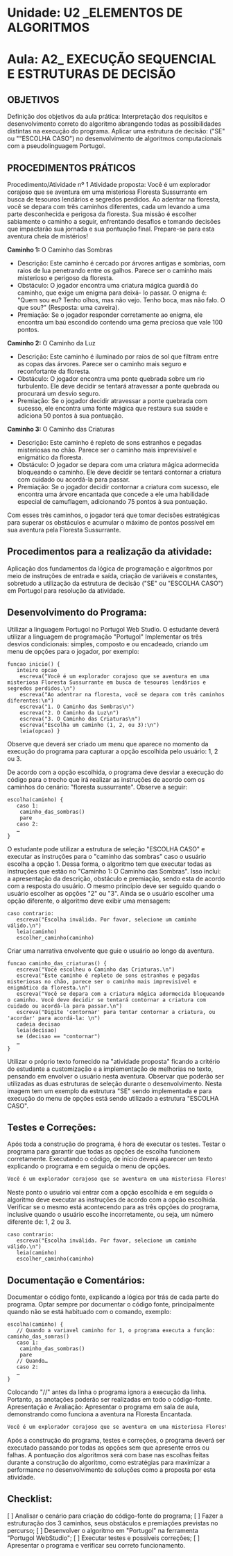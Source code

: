# Unidade: U2 _ELEMENTOS DE ALGORITMOS
# Aula: A2_ EXECUÇÃO SEQUENCIAL E ESTRUTURAS DE DECISÃO
## OBJETIVOS 
Definição dos objetivos da aula prática:
Interpretação dos requisitos e desenvolvimento correto do algoritmo abrangendo todas as possibilidades distintas na execução do programa. Aplicar uma estrutura de decisão: ("SE" ou ""ESCOLHA CASO") no desenvolvimento de algoritmos computacionais com a pseudolinguagem Portugol.

## PROCEDIMENTOS PRÁTICOS 
Procedimento/Atividade nº 1 Atividade proposta: 
Você é um explorador corajoso que se aventura em uma misteriosa Floresta Sussurrante em busca de tesouros lendários e segredos perdidos. Ao adentrar na floresta, você se depara com três caminhos diferentes, cada um levando a uma parte desconhecida e perigosa da floresta. Sua missão é escolher sabiamente o caminho a seguir, enfrentando desafios e tomando decisões que impactarão sua jornada e sua pontuação final. Prepare-se para esta aventura cheia de mistérios! 

**Caminho 1:** O Caminho das Sombras
- Descrição: Este caminho é cercado por árvores antigas e sombrias, com raios de lua penetrando entre os galhos. Parece ser o caminho mais misterioso e perigoso da floresta.
- Obstáculo: O jogador encontra uma criatura mágica guardiã do caminho, que exige um enigma para deixá- lo passar. O enigma é: "Quem sou eu? Tenho olhos, mas não vejo. Tenho boca, mas não falo. O que sou?" (Resposta: uma caveira). 
- Premiação: Se o jogador responder corretamente ao enigma, ele encontra um baú escondido contendo uma gema preciosa que vale 100 pontos. 

**Caminho 2:** O Caminho da Luz
- Descrição: Este caminho é iluminado por raios de sol que filtram entre as copas das árvores. Parece ser o caminho mais seguro e reconfortante da floresta.
- Obstáculo: O jogador encontra uma ponte quebrada sobre um rio turbulento. Ele deve decidir se tentará atravessar a ponte quebrada ou procurará um desvio seguro.
- Premiação: Se o jogador decidir atravessar a ponte quebrada com sucesso, ele encontra uma fonte mágica que restaura sua saúde e adiciona 50 pontos à sua pontuação.

**Caminho 3:** O Caminho das Criaturas
- Descrição: Este caminho é repleto de sons estranhos e pegadas misteriosas no chão. Parece ser o caminho mais imprevisível e enigmático da floresta.
- Obstáculo: O jogador se depara com uma criatura mágica adormecida bloqueando o caminho. Ele deve decidir se tentará contornar a criatura com cuidado ou acordá-la para passar.
- Premiação: Se o jogador decidir contornar a criatura com sucesso, ele encontra uma árvore encantada que concede a ele uma habilidade especial de camuflagem, adicionando 75 pontos à sua pontuação. 

Com esses três caminhos, o jogador terá que tomar decisões estratégicas para superar os obstáculos e acumular o máximo de pontos possível em sua aventura pela Floresta Sussurrante.

## Procedimentos para a realização da atividade: 
Aplicação dos fundamentos da lógica de programação e algoritmos por meio de instruções de entrada e saída, criação de variáveis e constantes, sobretudo a utilização da estrutura de decisão ("SE" ou "ESCOLHA CASO") em Portugol para resolução da atividade. 

## Desenvolvimento do Programa: 
Utilizar a linguagem Portugol no Portugol Web Studio. O estudante deverá utilizar a linguagem de programação "Portugol" Implementar os três desvios condicionais: simples, composto e ou encadeado, criando um menu de opções para o jogador, por exemplo: 

```portugol
funcao inicio() {
   inteiro opcao
    escreva("Você é um explorador corajoso que se aventura em uma misteriosa Floresta Sussurrante em busca de tesouros lendários e segredos perdidos.\n")
    escreva("Ao adentrar na floresta, você se depara com três caminhos diferentes:\n")
    escreva("1. O Caminho das Sombras\n")
    escreva("2. O Caminho da Luz\n")
    escreva("3. O Caminho das Criaturas\n")
    escreva("Escolha um caminho (1, 2, ou 3):\n")
    leia(opcao) } 
```

Observe que deverá ser criado um menu que aparece no momento da execução do programa para capturar a opção escolhida pelo usuário: 1, 2 ou 3.

De acordo com a opção escolhida, o programa deve desviar a execução do código para o trecho que irá realizar as instruções de acordo com os caminhos do cenário: "floresta sussurrante". Observe a seguir: 

```portugol
escolha(caminho) {
   caso 1:
    caminho_das_sombras()
    pare
   caso 2:
   … 
} 
```

O estudante pode utilizar a estrutura de seleção "ESCOLHA CASO" e executar as instruções para o "caminho das sombras" caso o usuário escolha a opção 1. Dessa forma, o algoritmo tem que executar todas as instruções que estão no "Caminho 1: O Caminho das Sombras". Isso inclui: a apresentação da descrição, obstáculo e premiação, sendo esta de acordo com a resposta do usuário. O mesmo princípio deve ser seguido quando o usuário escolher as opções "2" ou "3". Ainda se o usuário escolher uma opção diferente, o algoritmo deve exibir uma mensagem: 

```portugol
caso contrario:
   escreva("Escolha inválida. Por favor, selecione um caminho válido.\n")
   leia(caminho)
   escolher_caminho(caminho) 
```

Criar uma narrativa envolvente que guie o usuário ao longo da aventura. 

```portugol
funcao caminho_das_criaturas() {
   escreva("Você escolheu o Caminho das Criaturas.\n")
   escreva("Este caminho é repleto de sons estranhos e pegadas misteriosas no chão, parece ser o caminho mais imprevisível e enigmático da floresta.\n")
   escreva("Você se depara com a criatura mágica adormecida bloqueando o caminho. Você deve decidir se tentará contornar a criatura com cuidado ou acordá-la para passar.\n")
   escreva("Digite 'contornar' para tentar contornar a criatura, ou 'acordar' para acordá-la: \n")
   cadeia decisao
   leia(decisao)
   se (decisao == "contornar") 
   …
} 
```

Utilizar o próprio texto fornecido na "atividade proposta" ficando a critério do estudante a customização e a implementação de melhorias no texto, pensando em envolver o usuário nesta aventura. Observar que poderão ser utilizadas as duas estruturas de seleção durante o desenvolvimento. Nesta imagem tem um exemplo da estrutura "SE" sendo implementada e para execução do menu de opções está sendo utilizado a estrutura "ESCOLHA CASO". 

## Testes e Correções: 
Após toda a construção do programa, é hora de executar os testes. Testar o programa para garantir que todas as opções de escolha funcionem corretamente. Executando o código, de início deverá aparecer um texto explicando o programa e em seguida o menu de opções. 

```bash 
Você é um explorador corajoso que se aventura em uma misteriosa Floresta Sussurrante em busca de tesouros lendários e segredos perdidos. Ao adentrar na floresta, você se depara com três caminhos diferentes: 1. O Caminho das Sombras 2. O Caminho da Luz 3. O Caminho das Criaturas Escolha um caminho (1, 2, ou 3): 
```

Neste ponto o usuário vai entrar com a opção escolhida e em seguida o algoritmo deve executar as instruções de acordo com a opção escolhida. Verificar se o mesmo está acontecendo para as três opções do programa, inclusive quando o usuário escolhe incorretamente, ou seja, um número diferente de: 1, 2 ou 3. 

```portugol
caso contrario:
   escreva("Escolha inválida. Por favor, selecione um caminho válido.\n")
   leia(caminho)
   escolher_caminho(caminho) 
```

## Documentação e Comentários: 
Documentar o código fonte, explicando a lógica por trás de cada parte do programa. Optar sempre por documentar o código fonte, principalmente quando não se está habituado com o comando, exemplo: 

```portugol
escolha(caminho) {
   // Quando a variavel caminho for 1, o programa executa a função: caminho_das_somras()
   caso 1:
    caminho_das_sombras()
    pare
   // Quando…
   caso 2: 
   …
} 
```

Colocando "//" antes da linha o programa ignora a execução da linha. Portanto, as anotações poderão ser realizadas em todo o código-fonte. Apresentação e Avaliação: Apresentar o programa em sala de aula, demonstrando como funciona a aventura na Floresta Encantada. 

```bash 
Você é um explorador corajoso que se aventura em uma misteriosa Floresta Sussurrante em busca de tesouros lendários e segredos perdidos. Ao adentrar na floresta, você se depara com três caminhos diferentes: 1. O Caminho das Sombras 2. O Caminho da Luz 3. O Caminho das Criaturas Escolha um caminho (1, 2, ou 3): 2 
```

Após a construção do programa, testes e correções, o programa deverá ser executado passando por todas as opções sem que apresente erros ou falhas. A pontuação dos algoritmos será com base nas escolhas feitas durante a construção do algoritmo, como estratégias para maximizar a performance no desenvolvimento de soluções como a proposta por esta atividade. 

## Checklist:
[ ] Analisar o cenário para criação do código-fonte do programa;
[ ] Fazer a estruturação dos 3 caminhos, seus obstáculos e premiações previstas no percurso;
[ ] Desenvolver o algoritmo em "Portugol" na ferramenta "Portugol WebStudio";
[ ] Executar testes e possíveis correções;
[ ] Apresentar o programa e verificar seu correto funcionamento.